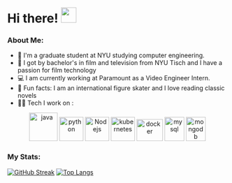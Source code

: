 # Hi there! <img src="https://github.com/TheDudeThatCode/TheDudeThatCode/blob/master/Assets/Hi.gif" width="35" />
<p align="center">

### About Me:
- 🏦 I'm a graduate student at NYU studying computer engineering. 
- 📝 I got by bachelor's in film and television from NYU Tisch and I have a passion for film technology
- 💻 I am currently working at Paramount as a Video Engineer Intern.
- 📖 Fun facts: I am an international figure skater and I love reading classic novels
- 🧑‍💻 Tech I work on :

<p align="center">
      <img src="https://www.vectorlogo.zone/logos/java/java-icon.svg" alt="java" width="65" height="65"/> 
      <img src="https://www.vectorlogo.zone/logos/python/python-icon.svg" alt="python" width="55" height="55"/>
      <img src="https://www.vectorlogo.zone/logos/nodejs/nodejs-icon.svg" alt="Nodejs" width="55" height="55"/>
      <img src="https://www.vectorlogo.zone/logos/kubernetes/kubernetes-icon.svg" alt="kubernetes" width="55" height="55"/>
      <img src="https://www.vectorlogo.zone/logos/docker/docker-official.svg" alt="docker" width="60" height="50"/>
      <img src="https://www.vectorlogo.zone/logos/mysql/mysql-icon.svg" alt="mysql" width="45" height="55"/>
      <img src="https://www.vectorlogo.zone/logos/mongodb/mongodb-icon.svg" alt="mongodb" width="45" height="55"/>
</p>

### My Stats: 
[![GitHub Streak](http://github-readme-streak-stats.herokuapp.com?user=ImaniGomez&theme=dark&background=000000)](https://git.io/streak-stats)
[![Top Langs](https://github-readme-stats.vercel.app/api/top-langs/?username=ImaniGomez&layout=compact&theme=vision-friendly-dark)](https://github.com/anuraghazra/github-readme-stats)
